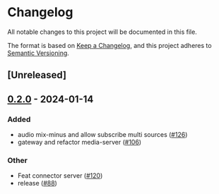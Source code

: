 # Changelog
All notable changes to this project will be documented in this file.

The format is based on [Keep a Changelog](https://keepachangelog.com/en/1.0.0/),
and this project adheres to [Semantic Versioning](https://semver.org/spec/v2.0.0.html).

## [Unreleased]

## [0.2.0](https://github.com/giangndm/8xFF-decentralized-media-server/compare/atm0s-media-server-utils-v0.1.0...atm0s-media-server-utils-v0.2.0) - 2024-01-14

### Added
- audio mix-minus and allow subscribe multi sources ([#126](https://github.com/giangndm/8xFF-decentralized-media-server/pull/126))
- gateway and refactor media-server ([#106](https://github.com/giangndm/8xFF-decentralized-media-server/pull/106))

### Other
- Feat connector server ([#120](https://github.com/giangndm/8xFF-decentralized-media-server/pull/120))
- release ([#88](https://github.com/giangndm/8xFF-decentralized-media-server/pull/88))
